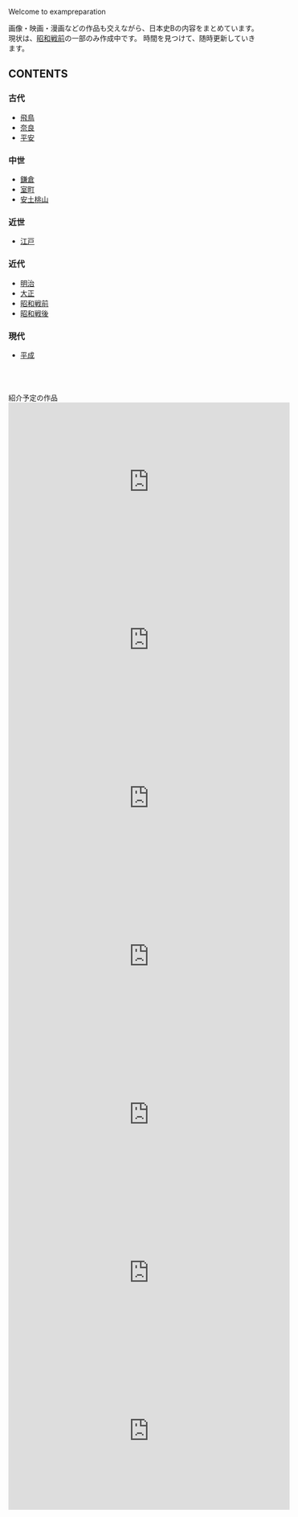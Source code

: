 Welcome to exampreparation

画像・映画・漫画などの作品も交えながら、日本史Bの内容をまとめています。
現状は、[昭和戦前](showabeforeww2/showa0924.md)の一部のみ作成中です。
時間を見つけて、随時更新していきます。

## CONTENTS
### 古代
- [飛鳥]()
- [奈良]()
- [平安]()
### 中世
- [鎌倉]()
- [室町]()
- [安土桃山]()
### 近世
- [江戸]()
### 近代
- [明治]()
- [大正]()
- [昭和戦前](showabeforeww2/showa0924.md)
- [昭和戦後]()
### 現代
- [平成]()

<br>
<br>
<br>
紹介予定の作品

<div align="center"><iframe width="560" height="315" src="https://www.youtube.com/embed/znIhtRz6l80?si=z0dTsUGLwIsryz4d" title="YouTube video player" frameborder="0" allow="accelerometer; autoplay; clipboard-write; encrypted-media; gyroscope; picture-in-picture; web-share" allowfullscreen></iframe></div>

<div align="center"><iframe width="560" height="315" src="https://www.youtube.com/embed/0cUtOR-DL1A?si=YBLQzgj1vK-OrTmE" title="YouTube video player" frameborder="0" allow="accelerometer; autoplay; clipboard-write; encrypted-media; gyroscope; picture-in-picture; web-share" allowfullscreen></iframe></div>

<div align="center"><iframe width="560" height="315" src="https://www.youtube.com/embed/1EgEPDTT43U?si=2O4haKLMEBn6UB-h" title="YouTube video player" frameborder="0" allow="accelerometer; autoplay; clipboard-write; encrypted-media; gyroscope; picture-in-picture; web-share" allowfullscreen></iframe></div>

<div align="center"><iframe width="560" height="315" src="https://www.youtube.com/embed/sqhCtr15FQE?si=BA8zS-y9atwGjm2G" title="YouTube video player" frameborder="0" allow="accelerometer; autoplay; clipboard-write; encrypted-media; gyroscope; picture-in-picture; web-share" allowfullscreen></iframe></div>

<div align="center"><iframe width="560" height="315" src="https://www.youtube.com/embed/7cCuVXsZvBA?si=NKbsLtRU5S3KqTIb" title="YouTube video player" frameborder="0" allow="accelerometer; autoplay; clipboard-write; encrypted-media; gyroscope; picture-in-picture; web-share" allowfullscreen></iframe></div>

<div align="center"><iframe width="560" height="315" src="https://www.youtube.com/embed/3f9V3XB-VnA?si=50BSs-YfLbaIOYij" title="YouTube video player" frameborder="0" allow="accelerometer; autoplay; clipboard-write; encrypted-media; gyroscope; picture-in-picture; web-share" allowfullscreen></iframe></div>

<div align="center"><iframe width="560" height="315" src="https://www.youtube.com/embed/g5W-PJABiQQ?si=ruQ8B1vEXCiuCWCO" title="YouTube video player" frameborder="0" allow="accelerometer; autoplay; clipboard-write; encrypted-media; gyroscope; picture-in-picture; web-share" allowfullscreen></iframe></div>
